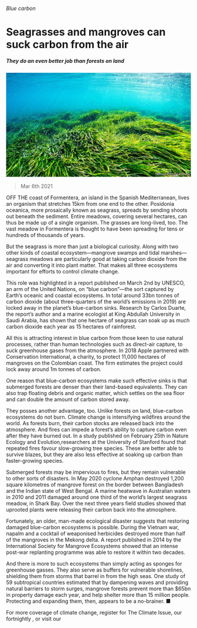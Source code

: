 ###### Blue carbon

# Seagrasses and mangroves can suck carbon from the air 

##### They do an even better job than forests on land 

![image](images/20210306_stp506.jpg) 

> Mar 6th 2021 


OFF THE coast of Formentera, an island in the Spanish Mediterranean, lives an organism that stretches 15km from one end to the other. Posidonia oceanica, more prosaically known as seagrass, spreads by sending shoots out beneath the sediment. Entire meadows, covering several hectares, can thus be made up of a single organism. The grasses are long-lived, too. The vast meadow in Formentera is thought to have been spreading for tens or hundreds of thousands of years.


But the seagrass is more than just a biological curiosity. Along with two other kinds of coastal ecosystem—mangrove swamps and tidal marshes—seagrass meadows are particularly good at taking carbon dioxide from the air and converting it into plant matter. That makes all three ecosystems important for efforts to control climate change.



This role was highlighted in a report published on March 2nd by UNESCO, an arm of the United Nations, on “blue carbon”—the sort captured by Earth’s oceanic and coastal ecosystems. In total around 33bn tonnes of carbon dioxide (about three-quarters of the world’s emissions in 2019) are locked away in the planet’s blue-carbon sinks. Research by Carlos Duarte, the report’s author and a marine ecologist at King Abdullah University in Saudi Arabia, has shown that one hectare of seagrass can soak up as much carbon dioxide each year as 15 hectares of rainforest.


All this is attracting interest in blue carbon from those keen to use natural processes, rather than human technologies such as direct-air capture, to suck greenhouse gases from the atmosphere. In 2018 Apple partnered with Conservation International, a charity, to protect 11,000 hectares of mangroves on the Colombian coast. The firm estimates the project could lock away around 1m tonnes of carbon.


One reason that blue-carbon ecosystems make such effective sinks is that submerged forests are denser than their land-based equivalents. They can also trap floating debris and organic matter, which settles on the sea floor and can double the amount of carbon stored away.


They posses another advantage, too. Unlike forests on land, blue-carbon ecosystems do not burn. Climate change is intensifying wildfires around the world. As forests burn, their carbon stocks are released back into the atmosphere. And fires can impede a forest’s ability to capture carbon even after they have burned out. In a study published on February 25th in Nature Ecology and Evolution,researchers at the University of Stanford found that repeated fires favour slow-growing tree species. These are better able to survive blazes, but they are also less effective at soaking up carbon than faster-growing species.


Submerged forests may be impervious to fires, but they remain vulnerable to other sorts of disasters. In May 2020 cyclone Amphan destroyed 1,200 square kilometres of mangrove forest on the border between Bangladesh and the Indian state of West Bengal. A marine heatwave in Australian waters in 2010 and 2011 damaged around one third of the world’s largest seagrass meadow, in Shark Bay. Over the next three years field studies showed that uprooted plants were releasing their carbon back into the atmosphere.


Fortunately, an older, man-made ecological disaster suggests that restoring damaged blue-carbon ecosystems is possible. During the Vietnam war, napalm and a cocktail of weaponised herbicides destroyed more than half of the mangroves in the Mekong delta. A report published in 2014 by the International Society for Mangrove Ecosystems showed that an intense post-war replanting programme was able to restore it within two decades.


And there is more to such ecosystems than simply acting as sponges for greenhouse gasses. They also serve as buffers for vulnerable shorelines, shielding them from storms that barrel in from the high seas. One study of 59 subtropical countries estimated that by dampening waves and providing natural barriers to storm surges, mangrove forests prevent more than $65bn in property damage each year, and help shelter more than 15 million people. Protecting and expanding them, then, appears to be a no-brainer. ■


For more coverage of climate change, register for The Climate Issue, our fortnightly , or visit our 

